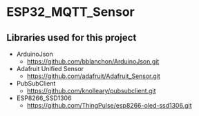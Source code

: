 # ESP32_MQTT_Sensor

## Libraries used for this project
* ArduinoJson               
    * https://github.com/bblanchon/ArduinoJson.git
* Adafruit Unified Sensor
    * https://github.com/adafruit/Adafruit_Sensor.git
* PubSubClient
    * https://github.com/knolleary/pubsubclient.git
* ESP8266_SSD1306
    * https://github.com/ThingPulse/esp8266-oled-ssd1306.git
